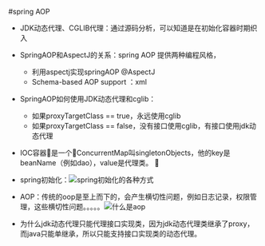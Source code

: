 #spring AOP
* JDK动态代理、CGLIB代理：通过源码分析，可以知道是在初始化容器时期织入
* SpringAOP和AspectJ的关系：spring AOP 提供两种编程风格，
    - 利用aspectj实现springAOP @AspectJ
    - Schema-based AOP support ：xml
* SpringAOP如何使用JDK动态代理和cglib：
    - 如果proxyTargetClass == true，永远使用cglib
    - 如果proxyTargetClass == false，没有接口使用cglib，有接口使用jdk动态代理
* IOC容器是一个ConcurrentMap叫singletonObjects，他的key是beanName（例如dao），value是代理类。

* spring初始化：![spring初始化的各种方式](/Users/jingjie/Documents/markdown/images/spring/aop/spring初始化的各种方式.jpg)

* AOP：传统的oop是至上而下的，会产生横切性问题，例如日志记录，权限管理，这些横切性问题。。。。。![什么是aop](/Users/jingjie/Documents/markdown/images/spring/aop/什么是AOP.jpg)

* 为什么jdk动态代理只能代理接口实现类，因为jdk动态代理类继承了proxy，而java只能单继承，所以只能支持接口实现类的动态代理。
